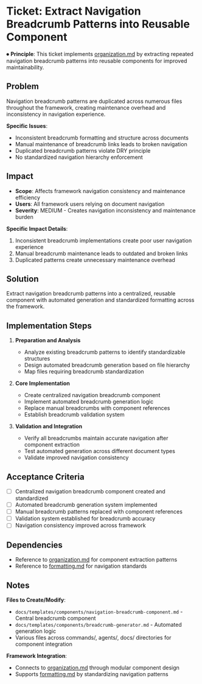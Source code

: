 
# Ticket: Extract Navigation Breadcrumb Patterns into Reusable Component

⏺ **Principle**: This ticket implements [organization.md](../../../docs/principles/organization.md) by extracting repeated navigation breadcrumb patterns into reusable components for improved maintainability.

## Problem

Navigation breadcrumb patterns are duplicated across numerous files throughout the framework, creating maintenance overhead and inconsistency in navigation experience.

**Specific Issues**:
- Inconsistent breadcrumb formatting and structure across documents
- Manual maintenance of breadcrumb links leads to broken navigation
- Duplicated breadcrumb patterns violate DRY principle
- No standardized navigation hierarchy enforcement

## Impact

- **Scope**: Affects framework navigation consistency and maintenance efficiency
- **Users**: All framework users relying on document navigation
- **Severity**: MEDIUM - Creates navigation inconsistency and maintenance burden

**Specific Impact Details**:
1. Inconsistent breadcrumb implementations create poor user navigation experience
2. Manual breadcrumb maintenance leads to outdated and broken links
3. Duplicated patterns create unnecessary maintenance overhead

## Solution

Extract navigation breadcrumb patterns into a centralized, reusable component with automated generation and standardized formatting across the framework.

## Implementation Steps

1. **Preparation and Analysis**
   - Analyze existing breadcrumb patterns to identify standardizable structures
   - Design automated breadcrumb generation based on file hierarchy
   - Map files requiring breadcrumb standardization

2. **Core Implementation**
   - Create centralized navigation breadcrumb component
   - Implement automated breadcrumb generation logic
   - Replace manual breadcrumbs with component references
   - Establish breadcrumb validation system

3. **Validation and Integration**
   - Verify all breadcrumbs maintain accurate navigation after component extraction
   - Test automated generation across different document types
   - Validate improved navigation consistency

## Acceptance Criteria

- [ ] Centralized navigation breadcrumb component created and standardized
- [ ] Automated breadcrumb generation system implemented
- [ ] Manual breadcrumb patterns replaced with component references
- [ ] Validation system established for breadcrumb accuracy
- [ ] Navigation consistency improved across framework

## Dependencies

- Reference to [organization.md](../../../docs/principles/organization.md) for component extraction patterns
- Reference to [formatting.md](../../../docs/principles/formatting.md) for navigation standards

## Notes

**Files to Create/Modify**:
- `docs/templates/components/navigation-breadcrumb-component.md` - Central breadcrumb component
- `docs/templates/components/breadcrumb-generator.md` - Automated generation logic
- Various files across commands/, agents/, docs/ directories for component integration

**Framework Integration**:
- Connects to [organization.md](../../../docs/principles/organization.md) through modular component design
- Supports [formatting.md](../../../docs/principles/formatting.md) by standardizing navigation patterns
